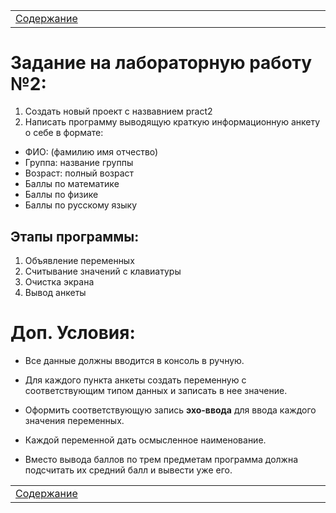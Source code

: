 <table style="width: 100%;">
    <tr>
        <td style="width: 20%;">
            <a href="../../README.md">Содержание</a>
        </td>
    <tr>
</table>


# Задание на лабораторную работу №2:

1. Создать новый проект с назвавнием pract2
2. Написать программу выводящую краткую информационную анкету о себе в формате:
* ФИО: (фамилию имя отчество)
* Группа: название группы
* Возраст: полный возраст 
* Баллы по математике
* Баллы по физике
* Баллы по русскому языку

## Этапы программы:

1. Объявление переменных
2. Считывание значений с клавиатуры
3. Очистка экрана
4. Вывод анкеты

# Доп. Условия:

* Все данные должны вводится в консоль в ручную.
* Для каждого пункта анкеты создать переменную с соответствующим типом данных и записать в нее значение.
* Оформить соответствующую запись **эхо-ввода** для ввода каждого значения переменных.
* Каждой переменной дать осмысленное наименование.

* Вместо вывода баллов по трем предметам программа должна подсчитать их средний балл и вывести уже его.




<table style="width: 100%;">
    <tr>
        <td style="width: 20%;">
            <a href="../../README.md">Содержание</a>
        </td>
    <tr>
</table>